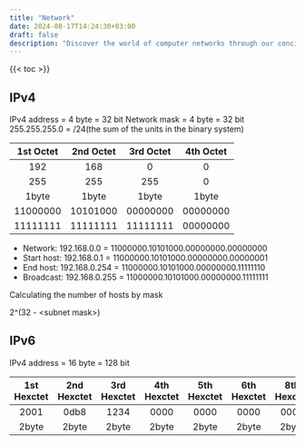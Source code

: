 ```yaml
---
title: "Network"
date: 2024-08-17T14:24:30+03:00
draft: false
description: "Discover the world of computer networks through our concise notes. From fundamentals to advanced topics, get valuable insights on network optimization, troubleshooting, and security."
---
```


{{< toc >}}

## IPv4

IPv4 address = 4 byte = 32 bit
Network mask = 4 byte = 32 bit
255.255.255.0 = /24(the sum of the units in the binary system)

|1st Octet|2nd Octet|3rd Octet|4th Octet|
|:-------:|:-------:|:-------:|:-------:|
|192      |168      |0        |0        |
|255      |255      |255      |0        |
|1byte    |1byte    |1byte    |1byte    |
|11000000 |10101000 |00000000 |00000000 |
|11111111 |11111111 |11111111 |00000000 |

* Network: 192.168.0.0 = 11000000.10101000.00000000.00000000
* Start host: 192.168.0.1 = 11000000.10101000.00000000.00000001
* End host: 192.168.0.254 = 11000000.10101000.00000000.11111110
* Broadcast: 192.168.0.255 = 11000000.10101000.00000000.11111111

Calculating the number of hosts by mask

2^(32 - \<subnet mask\>)


## IPv6

IPv4 address = 16 byte = 128 bit


|1st Hexctet|2nd Hexctet|3rd Hexctet|4th Hexctet|5th Hexctet|6th Hexctet|8th Hexctet|
|:---------:|:---------:|:---------:|:---------:|:---------:|:---------:|:---------:|
|2001       |0db8       |1234       |0000       |0000       |0000       |0000       |
|2byte      |2byte      |2byte      |2byte      |2byte      |2byte      |2byte      |